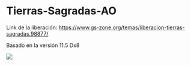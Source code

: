 # Tierras-Sagradas-AO

Link de la liberación: https://www.gs-zone.org/temas/liberacion-tierras-sagradas.98877/

Basado en la versión 11.5 Dx8

<img src="https://i.imgur.com/q2hz5wf.png">
